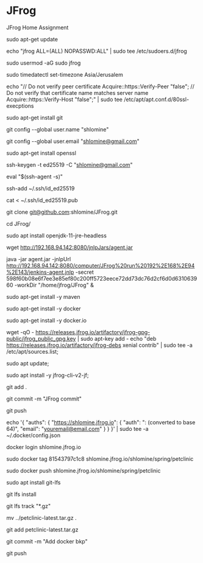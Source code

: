 # JFrog
JFrog Home Assignment

sudo apt-get update

echo "jfrog ALL=(ALL) NOPASSWD:ALL" | sudo tee /etc/sudoers.d/jfrog

sudo usermod -aG sudo jfrog

sudo timedatectl set-timezone Asia/Jerusalem

echo "// Do not verify peer certificate
Acquire::https::Verify-Peer "false";
// Do not verify that certificate name matches server name
Acquire::https::Verify-Host "false";" | sudo tee /etc/apt/apt.conf.d/80ssl-execptions

sudo apt-get install git

git config --global user.name "shlomine"

git config --global user.email "shlomine@gmail.com"

sudo apt-get install openssl

ssh-keygen -t ed25519 -C "shlomine@gmail.com"

eval "$(ssh-agent -s)"

ssh-add ~/.ssh/id_ed25519

cat < ~/.ssh/id_ed25519.pub

git clone git@github.com:shlomine/JFrog.git

cd JFrog/

sudo apt install openjdk-11-jre-headless

wget http://192.168.94.142:8080/jnlpJars/agent.jar

java -jar agent.jar -jnlpUrl http://192.168.94.142:8080/computer/JFrog%20run%20192%2E168%2E94%2E143/jenkins-agent.jnlp -secret 598f60b08e6f7ee3e85ef80c200ff5723eece72dd73dc76d2cf6d0d631063960 -workDir "/home/jfrog/JFrog" &

sudo apt-get install -y maven

sudo apt-get install -y docker

sudo apt-get install -y docker.io

wget -qO - https://releases.jfrog.io/artifactory/jfrog-gpg-public/jfrog_public_gpg.key | sudo apt-key add -
echo "deb https://releases.jfrog.io/artifactory/jfrog-debs xenial contrib" | sudo tee -a /etc/apt/sources.list;

sudo apt update;

sudo apt install -y jfrog-cli-v2-jf;

git add .

git commit -m "JFrog commit"

git push

echo '{
    "auths": {
        "https://shlomine.jfrog.io": {
            "auth": "<USERNAME>:<PASSWORD> (converted to base 64)",
            "email": "youremail@email.com"
        }
    }
}' | sudo tee -a ~/.docker/config.json
 
docker login shlomine.jfrog.io
 
sudo docker tag 81543797c1c8 shlomine.jfrog.io/shlomine/spring/petclinic

sudo docker push shlomine.jfrog.io/shlomine/spring/petclinic

sudo apt install git-lfs

git lfs install

git lfs track "*.gz"

mv ../petclinic-latest.tar.gz .

git add petclinic-latest.tar.gz

git commit -m "Add docker bkp"

git push
